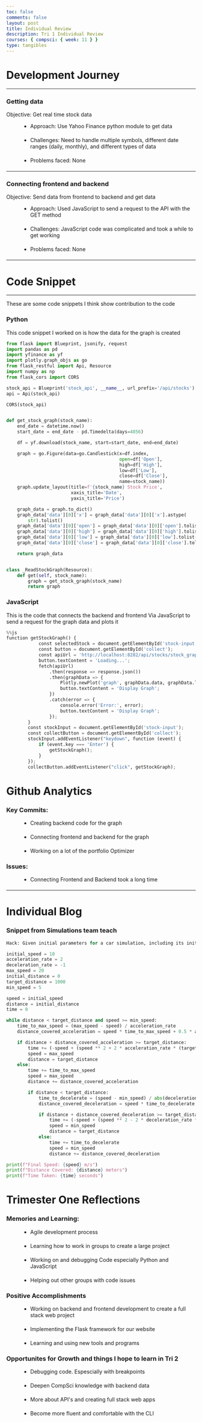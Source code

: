 ```yaml
---
toc: false
comments: false
layout: post
title: Individual Review
description: Tri 1 Individual Review
courses: { compsci: { week: 11 } }
type: tangibles
---
```


<style>
  .bullet-points {
    list-style-type: disc; 
    margin-left: 40px; 
  }
  .bullet-points li {
    margin-bottom: 20px; 
  }
</style>

# Development Journey

---

### Getting data

Objective: Get real time stock data

<ul class = "bullet-points">
  <li>Approach: Use Yahoo Finance python module to get data</li>
  <li>Challenges: Need to handle multiple symbols, different date ranges (daily, monthly), and different types of data</li>
  <li>Problems faced: None</li>
</ul>

---

### Connecting frontend and backend

Objective: Send data from frontend to backend and get data

<ul class = "bullet-points">
  <li>Approach: Used JavaScript to send a request to the API with the GET method</li>
  <li>Challenges: JavaScript code was complicated and took a while to get working</li>
  <li>Problems faced: None</li>
</ul>

---

# Code Snippet

---

These are some code snippets I think show contribution to the code

### Python

This code snippet I worked on is how the data for the graph is created

```python
from flask import Blueprint, jsonify, request
import pandas as pd
import yfinance as yf
import plotly.graph_objs as go
from flask_restful import Api, Resource
import numpy as np
from flask_cors import CORS

stock_api = Blueprint('stock_api', __name__, url_prefix='/api/stocks')
api = Api(stock_api)

CORS(stock_api)


def get_stock_graph(stock_name):
    end_date = datetime.now()
    start_date = end_date - pd.Timedelta(days=4856)

    df = yf.download(stock_name, start=start_date, end=end_date)

    graph = go.Figure(data=go.Candlestick(x=df.index,
                                          open=df['Open'],
                                          high=df['High'],
                                          low=df['Low'],
                                          close=df['Close'],
                                          name=stock_name))
    graph.update_layout(title=f'{stock_name} Stock Price',
                        xaxis_title='Date',
                        yaxis_title='Price')

    graph_data = graph.to_dict()
    graph_data['data'][0]['x'] = graph_data['data'][0]['x'].astype(
        str).tolist()
    graph_data['data'][0]['open'] = graph_data['data'][0]['open'].tolist()
    graph_data['data'][0]['high'] = graph_data['data'][0]['high'].tolist()
    graph_data['data'][0]['low'] = graph_data['data'][0]['low'].tolist()
    graph_data['data'][0]['close'] = graph_data['data'][0]['close'].tolist()

    return graph_data


class _ReadStockGraph(Resource):
    def get(self, stock_name):
        graph = get_stock_graph(stock_name)
        return graph

```

### JavaScript

This is the code that connects the backend and frontend Via JavaScript to send a request for the graph data and plots it

```python
%%js
function getStockGraph() {
            const selectedStock = document.getElementById('stock-input').value;
            const button = document.getElementById('collect');
            const apiUrl = 'http://localhost:8282/api/stocks/stock_graph/' + selectedStock;
            button.textContent = 'Loading...';
            fetch(apiUrl)
                .then(response => response.json())
                .then(graphData => {
                    Plotly.newPlot('graph', graphData.data, graphData.layout);
                    button.textContent = 'Display Graph';
                })
                .catch(error => {
                    console.error('Error:', error);
                    button.textContent = 'Display Graph';
                });
        }
        const stockInput = document.getElementById('stock-input');
        const collectButton = document.getElementById('collect');
        stockInput.addEventListener("keydown", function (event) {
            if (event.key === 'Enter') {
                getStockGraph();
            }
        });
        collectButton.addEventListener("click", getStockGraph);
```

# Github Analytics

### Key Commits:

<ul class = "bullet-points">
  <li>Creating backend code for the graph</li>
  <li>Connecting frontend and backend for the graph</li>
  <li>Working on a lot of the portfolio Optimizer</li>
</ul>

### Issues:

<ul class = "bullet-points">
  <li>Connecting Frontend and Backend took a long time </li>
</ul>

---

# Individual Blog

### Snippet from Simulations team teach

```python
Hack: Given initial parameters for a car simulation, including its initial speed, acceleration rate, deceleration rate, maximum speed, and initial distance, write a program to simulate the car’s journey and determine the final speed, distance covered, and time taken before it either covers 1000 meters or slows down to below 5 m/s?
```

```python
initial_speed = 10
acceleration_rate = 2
deceleration_rate = -1
max_speed = 20
initial_distance = 0
target_distance = 1000
min_speed = 5

speed = initial_speed
distance = initial_distance
time = 0

while distance < target_distance and speed >= min_speed:
    time_to_max_speed = (max_speed - speed) / acceleration_rate
    distance_covered_acceleration = speed * time_to_max_speed + 0.5 * acceleration_rate * time_to_max_speed ** 2

    if distance + distance_covered_acceleration >= target_distance:
        time += (-speed + (speed ** 2 + 2 * acceleration_rate * (target_distance - distance)) ** 0.5) / acceleration_rate
        speed = max_speed
        distance = target_distance
    else:
        time += time_to_max_speed
        speed = max_speed
        distance += distance_covered_acceleration

        if distance < target_distance:
            time_to_decelerate = (speed - min_speed) / abs(deceleration_rate)
            distance_covered_deceleration = speed * time_to_decelerate + 0.5 * deceleration_rate * time_to_decelerate ** 2

            if distance + distance_covered_deceleration >= target_distance:
                time += (-speed + (speed ** 2 - 2 * deceleration_rate * (distance - target_distance)) ** 0.5) / abs(deceleration_rate)
                speed = min_speed
                distance = target_distance
            else:
                time += time_to_decelerate
                speed = min_speed
                distance += distance_covered_deceleration

print(f"Final Speed: {speed} m/s")
print(f"Distance Covered: {distance} meters")
print(f"Time Taken: {time} seconds")
```

# Trimester One Reflections

### Memories and Learning:

<ul class = "bullet-points">
  <li> Agile development process</li>
  <li> Learning how to work in groups to create a large project</li>
  <li> Working on and debugging Code especially Python and JavaScript</li>
  <li> Helping out other groups with code issues</li>
</ul>

### Positive Accomplishments

<ul class = "bullet-points">
  <li> Working on backend and frontend development to create a full stack web project</li>
  <li> Implementing the Flask framework for our website</li>
  <li> Learning and using new tools and programs</li>
</ul>

### Opportunites for Growth and things I hope to learn in Tri 2

<ul class = "bullet-points">
  <li> Debugging code. Espescially with breakpoints</li>
  <li> Deepen CompSci knowledge with backend data</li>
  <li> More about API's and creating full stack web apps</li>
  <li> Become more fluent and comfortable with the CLI</li>
</ul>